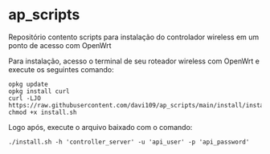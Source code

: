 # ap_scripts
Repositório contento scripts para instalação do controlador wireless em um ponto de acesso com OpenWrt

Para instalação, acesso o terminal de seu roteador wireless com OpenWrt e execute os seguintes comando:

```console
opkg update
opkg install curl
curl -LJO https://raw.githubusercontent.com/davi109/ap_scripts/main/install/install.sh; chmod +x install.sh
```

Logo após, execute o arquivo baixado com o comando:

```console
./install.sh -h 'controller_server' -u 'api_user' -p 'api_password'
```
